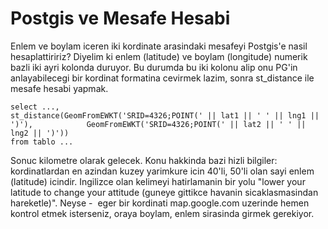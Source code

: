 # Postgis ve Mesafe Hesabi

Enlem ve boylam iceren iki kordinate arasindaki mesafeyi Postgis'e
nasil hesaplattiririz? Diyelim ki enlem (latitude) ve boylam
(longitude) numerik bazli iki ayri kolonda duruyor. Bu durumda bu iki
kolonu alip onu PG'in anlayabilecegi bir kordinat formatina cevirmek
lazim, sonra st_distance ile mesafe hesabi yapmak.

```
select ..., 
st_distance(GeomFromEWKT('SRID=4326;POINT(' || lat1 || ' ' || lng1 || ')'),            GeomFromEWKT('SRID=4326;POINT(' || lat2 || ' ' || lng2 || ')'))
from tablo ...
```

Sonuc kilometre olarak gelecek. Konu hakkinda bazi hizli bilgiler:
kordinatlardan en azindan kuzey yarimkure icin 40'li, 50'li olan sayi
enlem (latitude) icindir. Ingilizce olan kelimeyi hatirlamanin bir
yolu "lower your latitude to change your attitude (guneye gittikce
havanin sicaklasmasindan hareketle)". Neyse -  eger bir kordinati
map.google.com uzerinde hemen kontrol etmek isterseniz, oraya boylam,
enlem sirasinda girmek gerekiyor. 







